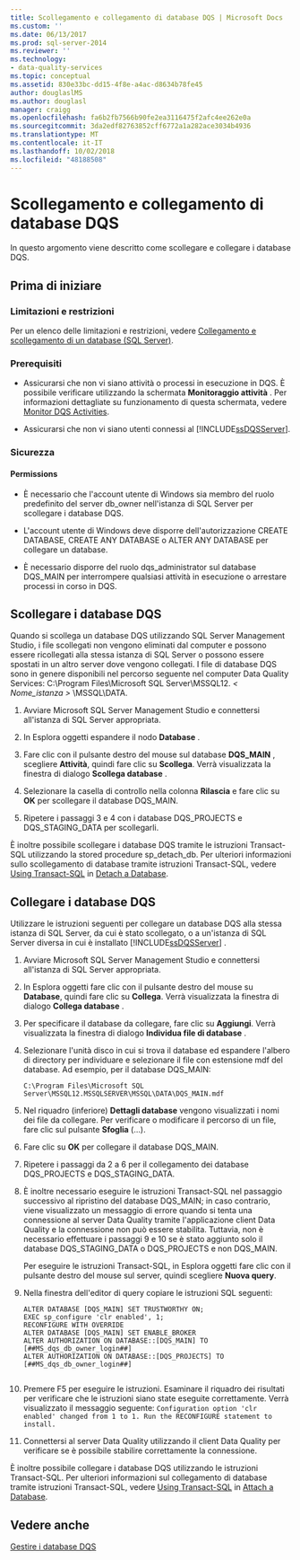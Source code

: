 ```yaml
---
title: Scollegamento e collegamento di database DQS | Microsoft Docs
ms.custom: ''
ms.date: 06/13/2017
ms.prod: sql-server-2014
ms.reviewer: ''
ms.technology:
- data-quality-services
ms.topic: conceptual
ms.assetid: 830e33bc-dd15-4f8e-a4ac-d8634b78fe45
author: douglaslMS
ms.author: douglasl
manager: craigg
ms.openlocfilehash: fa6b2fb7566b90fe2ea3116475f2afc4ee262e0a
ms.sourcegitcommit: 3da2edf82763852cff6772a1a282ace3034b4936
ms.translationtype: MT
ms.contentlocale: it-IT
ms.lasthandoff: 10/02/2018
ms.locfileid: "48188508"
---
```

# <a name="detaching-and-attaching-dqs-databases"></a>Scollegamento e collegamento di database DQS
  In questo argomento viene descritto come scollegare e collegare i database DQS.  
  
##  <a name="BeforeYouBegin"></a> Prima di iniziare  
  
###  <a name="Limitations"></a> Limitazioni e restrizioni  
 Per un elenco delle limitazioni e restrizioni, vedere [Collegamento e scollegamento di un database &#40;SQL Server&#41;](../relational-databases/databases/database-detach-and-attach-sql-server.md).  
  
###  <a name="Prerequisites"></a> Prerequisiti  
  
-   Assicurarsi che non vi siano attività o processi in esecuzione in DQS. È possibile verificare utilizzando la schermata **Monitoraggio attività** . Per informazioni dettagliate su funzionamento di questa schermata, vedere [Monitor DQS Activities](../../2014/data-quality-services/monitor-dqs-activities.md).  
  
-   Assicurarsi che non vi siano utenti connessi al [!INCLUDE[ssDQSServer](../includes/ssdqsserver-md.md)].  
  
###  <a name="Security"></a> Sicurezza  
  
####  <a name="Permissions"></a> Permissions  
  
-   È necessario che l'account utente di Windows sia membro del ruolo predefinito del server db_owner nell'istanza di SQL Server per scollegare i database DQS.  
  
-   L'account utente di Windows deve disporre dell'autorizzazione CREATE DATABASE, CREATE ANY DATABASE o ALTER ANY DATABASE per collegare un database.  
  
-   È necessario disporre del ruolo dqs_administrator sul database DQS_MAIN per interrompere qualsiasi attività in esecuzione o arrestare processi in corso in DQS.  
  
##  <a name="Detach"></a> Scollegare i database DQS  
 Quando si scollega un database DQS utilizzando SQL Server Management Studio, i file scollegati non vengono eliminati dal computer e possono essere ricollegati alla stessa istanza di SQL Server o possono essere spostati in un altro server dove vengono collegati. I file di database DQS sono in genere disponibili nel percorso seguente nel computer Data Quality Services: C:\Program Files\Microsoft SQL Server\MSSQL12. *< Nome_istanza >* \MSSQL\DATA.  
  
1.  Avviare Microsoft SQL Server Management Studio e connettersi all'istanza di SQL Server appropriata.  
  
2.  In Esplora oggetti espandere il nodo **Database** .  
  
3.  Fare clic con il pulsante destro del mouse sul database **DQS_MAIN** , scegliere **Attività**, quindi fare clic su **Scollega**. Verrà visualizzata la finestra di dialogo **Scollega database** .  
  
4.  Selezionare la casella di controllo nella colonna **Rilascia** e fare clic su **OK** per scollegare il database DQS_MAIN.  
  
5.  Ripetere i passaggi 3 e 4 con i database DQS_PROJECTS e DQS_STAGING_DATA per scollegarli.  
  
 È inoltre possibile scollegare i database DQS tramite le istruzioni Transact-SQL utilizzando la stored procedure sp_detach_db. Per ulteriori informazioni sullo scollegamento di database tramite istruzioni Transact-SQL, vedere [Using Transact-SQL](../relational-databases/databases/detach-a-database.md#TsqlProcedure) in [Detach a Database](../relational-databases/databases/detach-a-database.md).  
  
##  <a name="Attach"></a> Collegare i database DQS  
 Utilizzare le istruzioni seguenti per collegare un database DQS alla stessa istanza di SQL Server, da cui è stato scollegato, o a un'istanza di SQL Server diversa in cui è installato [!INCLUDE[ssDQSServer](../includes/ssdqsserver-md.md)] .  
  
1.  Avviare Microsoft SQL Server Management Studio e connettersi all'istanza di SQL Server appropriata.  
  
2.  In Esplora oggetti fare clic con il pulsante destro del mouse su **Database**, quindi fare clic su **Collega**. Verrà visualizzata la finestra di dialogo **Collega database** .  
  
3.  Per specificare il database da collegare, fare clic su **Aggiungi**. Verrà visualizzata la finestra di dialogo **Individua file di database** .  
  
4.  Selezionare l'unità disco in cui si trova il database ed espandere l'albero di directory per individuare e selezionare il file con estensione mdf del database. Ad esempio, per il database DQS_MAIN:  
  
    ```  
    C:\Program Files\Microsoft SQL Server\MSSQL12.MSSQLSERVER\MSSQL\DATA\DQS_MAIN.mdf  
    ```  
  
5.  Nel riquadro (inferiore) **Dettagli database** vengono visualizzati i nomi dei file da collegare. Per verificare o modificare il percorso di un file, fare clic sul pulsante **Sfoglia** (…).  
  
6.  Fare clic su **OK** per collegare il database DQS_MAIN.  
  
7.  Ripetere i passaggi da 2 a 6 per il collegamento dei database DQS_PROJECTS e DQS_STAGING_DATA.  
  
8.  È inoltre necessario eseguire le istruzioni Transact-SQL nel passaggio successivo al ripristino del database DQS_MAIN; in caso contrario, viene visualizzato un messaggio di errore quando si tenta una connessione al server Data Quality tramite l'applicazione client Data Quality e la connessione non può essere stabilita. Tuttavia, non è necessario effettuare i passaggi 9 e 10 se è stato aggiunto solo il database DQS_STAGING_DATA o DQS_PROJECTS e non DQS_MAIN.  
  
     Per eseguire le istruzioni Transact-SQL, in Esplora oggetti fare clic con il pulsante destro del mouse sul server, quindi scegliere **Nuova query**.  
  
9. Nella finestra dell'editor di query copiare le istruzioni SQL seguenti:  
  
    ```  
    ALTER DATABASE [DQS_MAIN] SET TRUSTWORTHY ON;  
    EXEC sp_configure 'clr enabled', 1;  
    RECONFIGURE WITH OVERRIDE  
    ALTER DATABASE [DQS_MAIN] SET ENABLE_BROKER  
    ALTER AUTHORIZATION ON DATABASE::[DQS_MAIN] TO [##MS_dqs_db_owner_login##]  
    ALTER AUTHORIZATION ON DATABASE::[DQS_PROJECTS] TO [##MS_dqs_db_owner_login##]  
  
    ```  
  
10. Premere F5 per eseguire le istruzioni. Esaminare il riquadro dei risultati per verificare che le istruzioni siano state eseguite correttamente. Verrà visualizzato il messaggio seguente: `Configuration option 'clr enabled' changed from 1 to 1. Run the RECONFIGURE statement to install.`  
  
11. Connettersi al server Data Quality utilizzando il client Data Quality per verificare se è possibile stabilire correttamente la connessione.  
  
 È inoltre possibile collegare i database DQS utilizzando le istruzioni Transact-SQL. Per ulteriori informazioni sul collegamento di database tramite istruzioni Transact-SQL, vedere [Using Transact-SQL](../relational-databases/databases/attach-a-database.md#TsqlProcedure) in [Attach a Database](../relational-databases/databases/attach-a-database.md).  
  
## <a name="see-also"></a>Vedere anche  
 [Gestire i database DQS](../../2014/data-quality-services/manage-dqs-databases.md)  
  
  
